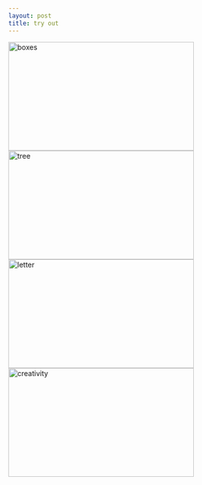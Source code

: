 ```yaml
---
layout: post
title: try out
---
```


<img src="https://farm8.staticflickr.com/7419/16415095876_6a80851b1f_b.jpg" alt="boxes" height="217" width="370">

<img src="https://farm8.staticflickr.com/7413/16415091896_4fb92bccc9_b.jpg" alt="tree" height="217" width="370">

<img src="https://farm8.staticflickr.com/7286/16196862898_eee5bf938a_n.jpg" alt="letter" height="217" width="370">

<img src="https://farm9.staticflickr.com/8668/16255160337_7564fefef5_n.jpg" alt="creativity" height="217" width="370">
